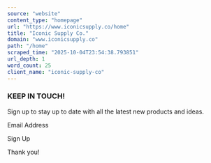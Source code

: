 ```yaml
---
source: "website"
content_type: "homepage"
url: "https://www.iconicsupply.co/home"
title: "Iconic Supply Co."
domain: "www.iconicsupply.co"
path: "/home"
scraped_time: "2025-10-04T23:54:38.793851"
url_depth: 1
word_count: 25
client_name: "iconic-supply-co"
---
```


### KEEP IN TOUCH!

Sign up to stay up to date with all the latest new products and ideas.

Email Address

Sign Up

Thank you!